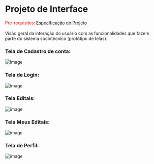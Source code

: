 
# Projeto de Interface

<span style="color:red">Pré-requisitos: <a href="02-Especificação do Projeto.md"> Especificação do Projeto</a></span></br>
</br>Visão geral da interação do usuário com as funcionalidades que fazem parte do sistema sociotécnico (protótipo de telas).

### Tela de Cadastro de conta:
![image](https://github.com/user-attachments/assets/67452099-0586-4b53-93bb-8d79318402d3)

### Tela de Login:
![image](https://github.com/user-attachments/assets/50b409c6-1cf2-408f-a3ad-3bcceb73cbc1)

### Tela Editais:
![image](https://github.com/user-attachments/assets/44939f4a-753a-4f46-8959-cc5ad9c2cd2a)

### Tela Meus Editais:
![image](https://github.com/user-attachments/assets/22fd7d31-83b2-4070-9800-48fe205b7563)


### Tela de Perfil:
![image](https://github.com/user-attachments/assets/13664ddf-2dd2-4f91-923c-4aa3784fe71c)

